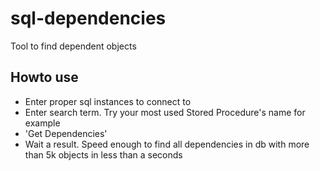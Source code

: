 sql-dependencies
================

Tool to find dependent objects

Howto use
---------

- Enter proper sql instances to connect to
- Enter search term. Try your most used Stored Procedure's name for example
- 'Get Dependencies'
- Wait a result. Speed enough to find all dependencies in db with more than 5k objects in less than a seconds

